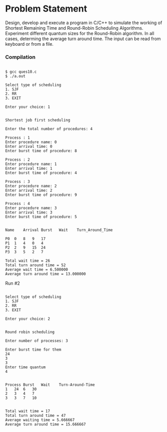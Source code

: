 Problem Statement
=================

Design, develop and execute a program in C/C++ to simulate the working of Shortest Remaining Time and Round-Robin
Scheduling Algorithms. Experiment different quantum sizes for the Round-Robin algorithm.
In all cases, determing the average turn around time. The input can be read from keyboard or from a file.

### Compilation

```

$ gcc ques10.c
$ ./a.out 

Select type of scheduling
1. SJF
2. RR
3. EXIT

Enter your choice: 1


Shortest job first scheduling

Enter the total number of procedures: 4

Process : 1
Enter procedure name: 0
Enter arrival time: 0
Enter burst time of procedure: 8

Process : 2
Enter procedure name: 1
Enter arrival time: 1
Enter burst time of procedure: 4

Process : 3
Enter procedure name: 2
Enter arrival time: 2
Enter burst time of procedure: 9

Process : 4
Enter procedure name: 3
Enter arrival time: 3
Enter burst time of procedure: 5


Name	Arrival	Burst	Wait	Turn_Around_Time

P0	0	8	9	17
P1	1	4	0	4
P2	2	9	15	24
P3	3	5	2	7

Total wait time = 26
Total turn around time = 52
Average wait time = 6.500000
Average turn around time = 13.000000

```

Run #2

```

Select type of scheduling
1. SJF
2. RR
3. EXIT

Enter your choice: 2


Round robin scheduling

Enter number of processes: 3

Enter burst time for them
24
3
3
Enter time quantum
4


Process	Burst	Wait	Turn-Around-Time
1	24	6	30
2	3	4	7
3	3	7	10


Total wait time = 17
Total turn around time = 47
Average waiting time = 5.666667
Average turn around time = 15.666667


```



